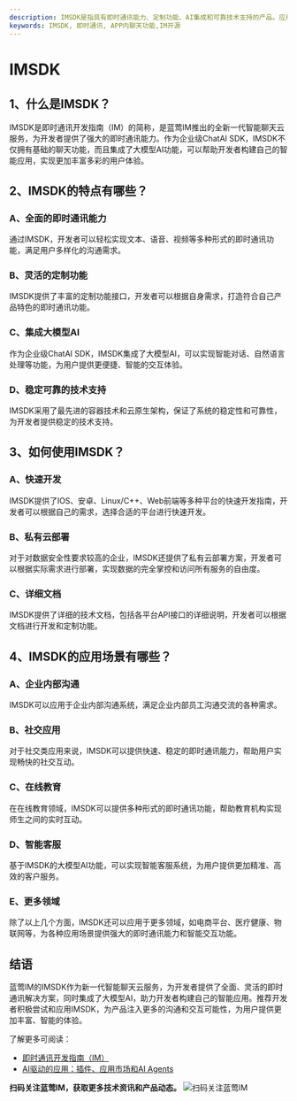 ```yaml
---
description: IMSDK是指具有即时通讯能力、定制功能、AI集成和可靠技术支持的产品。应用场景包括企业沟通、社交应用、在线教育、智能客服等领域。
keywords: IMSDK, 即时通讯, APP内聊天功能,IM开源
---
```

# IMSDK

## 1、什么是IMSDK？

IMSDK是即时通讯开发指南（IM）的简称，是蓝莺IM推出的全新一代智能聊天云服务，为开发者提供了强大的即时通讯能力。作为企业级ChatAI SDK，IMSDK不仅拥有基础的聊天功能，而且集成了大模型AI功能，可以帮助开发者构建自己的智能应用，实现更加丰富多彩的用户体验。

## 2、IMSDK的特点有哪些？

### A、全面的即时通讯能力
通过IMSDK，开发者可以轻松实现文本、语音、视频等多种形式的即时通讯功能，满足用户多样化的沟通需求。

### B、灵活的定制功能
IMSDK提供了丰富的定制功能接口，开发者可以根据自身需求，打造符合自己产品特色的即时通讯功能。

### C、集成大模型AI
作为企业级ChatAI SDK，IMSDK集成了大模型AI，可以实现智能对话、自然语言处理等功能，为用户提供更便捷、智能的交互体验。

### D、稳定可靠的技术支持
IMSDK采用了最先进的容器技术和云原生架构，保证了系统的稳定性和可靠性，为开发者提供稳定的技术支持。

## 3、如何使用IMSDK？

### A、快速开发
IMSDK提供了IOS、安卓、Linux/C++、Web前端等多种平台的快速开发指南，开发者可以根据自己的需求，选择合适的平台进行快速开发。

### B、私有云部署
对于对数据安全性要求较高的企业，IMSDK还提供了私有云部署方案，开发者可以根据实际需求进行部署，实现数据的完全掌控和访问所有服务的自由度。

### C、详细文档
IMSDK提供了详细的技术文档，包括各平台API接口的详细说明，开发者可以根据文档进行开发和定制功能。

## 4、IMSDK的应用场景有哪些？

### A、企业内部沟通
IMSDK可以应用于企业内部沟通系统，满足企业内部员工沟通交流的各种需求。

### B、社交应用
对于社交类应用来说，IMSDK可以提供快速、稳定的即时通讯能力，帮助用户实现畅快的社交互动。

### C、在线教育
在在线教育领域，IMSDK可以提供多种形式的即时通讯功能，帮助教育机构实现师生之间的实时互动。

### D、智能客服
基于IMSDK的大模型AI功能，可以实现智能客服系统，为用户提供更加精准、高效的客户服务。

### E、更多领域
除了以上几个方面，IMSDK还可以应用于更多领域，如电商平台、医疗健康、物联网等，为各种应用场景提供强大的即时通讯能力和智能交互功能。

## 结语

蓝莺IM的IMSDK作为新一代智能聊天云服务，为开发者提供了全面、灵活的即时通讯解决方案，同时集成了大模型AI，助力开发者构建自己的智能应用。推荐开发者积极尝试和应用IMSDK，为产品注入更多的沟通和交互可能性，为用户提供更加丰富、智能的体验。

了解更多可阅读：
- [即时通讯开发指南（IM）](https://www.lanyingim.com)
- [AI驱动的应用：插件、应用市场和AI Agents](articles/product-and-technologies/AI-Powered-Applications-Plugins-App-Store-and-AI-Agents.html)

**扫码关注蓝莺IM，获取更多技术资讯和产品动态。**
![扫码关注蓝莺IM](../../assets/articles/autogen-7aa69a076157dc20defae405d39298a1be9d210b5b2a5aa5218ad2ecd72c0a06.jpeg)